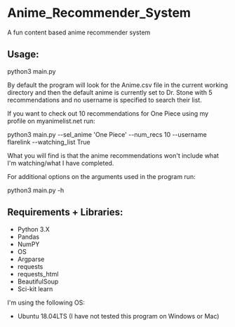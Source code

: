 # Anime_Recommender_System
A fun content based anime recommender system

Usage:
-------------

python3 main.py

By default the program will look for the Anime.csv file in the current working directory and then the default anime is currently set to Dr. Stone with 5 recommendations and no username is specified to search their list.

If you want to check out 10 recommendations for One Piece using my profile on myanimelist.net run:

python3 main.py --sel_anime 'One Piece' --num_recs 10 --username flarelink --watching_list True 

What you will find is that the anime recommendations won't include what I'm watching/what I have completed.

For additional options on the arguments used in the program run:

python3 main.py -h


Requirements + Libraries:
--------------
- Python 3.X
- Pandas
- NumPY
- OS
- Argparse
- requests
- requests_html
- BeautifulSoup
- Sci-kit learn

I'm using the following OS:
- Ubuntu 18.04LTS (I have not tested this program on Windows or Mac)
